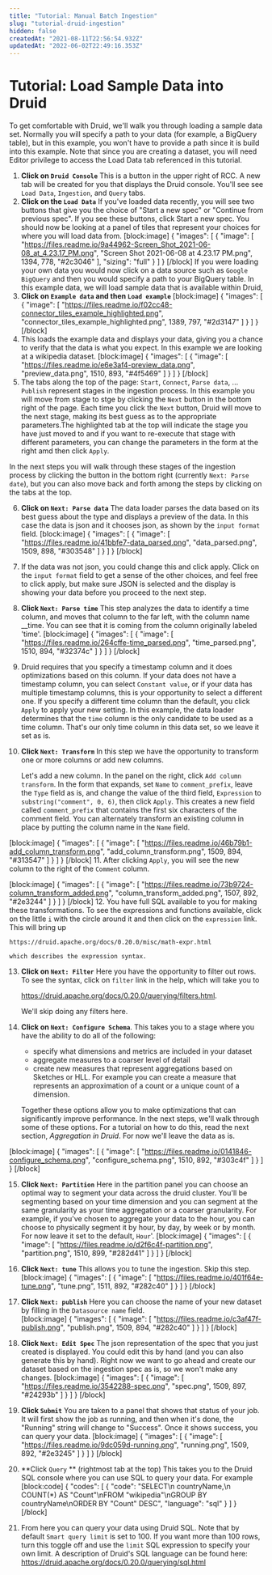 ```yaml
---
title: "Tutorial: Manual Batch Ingestion"
slug: "tutorial-druid-ingestion"
hidden: false
createdAt: "2021-08-11T22:56:54.932Z"
updatedAt: "2022-06-02T22:49:16.353Z"
---
```

# Tutorial: Load Sample Data into Druid

To get comfortable with Druid, we'll walk you through loading a sample data set. Normally you will specify a path to your data (for example, a BigQuery table), but in this example, you won't have to provide a path since it is build into this example. Note that since you are creating a dataset, you will need Editor privilege to access the Load Data tab referenced in this tutorial.

1. **Click on `Druid Console`**
    This is a button in the upper right of RCC. A new tab will be created for you that displays the Druid console. You'll see see `Load Data`, `Ingestion`, and `Query` tabs.
2. **Click on the `Load Data`**
     If you've loaded data recently, you will see two buttons that give you the choice of "Start a new spec" or "Continue from previous spec".  If you see these buttons, click Start a new spec.
     You should now be looking at a panel of tiles that represent your choices for where you will load data from.
[block:image]
{
  "images": [
    {
      "image": [
        "https://files.readme.io/9a44962-Screen_Shot_2021-06-08_at_4.23.17_PM.png",
        "Screen Shot 2021-06-08 at 4.23.17 PM.png",
        1394,
        778,
        "#2c3046"
      ],
      "sizing": "full"
    }
  ]
}
[/block]
If you were loading your own data you would now click on a data source such as `Google BigQuery` and then you would specify a path to your BigQuery table. In this example data, we will load sample data that is available within Druid,
3.  **Click on `Example data` and then `Load example`**
[block:image]
{
  "images": [
    {
      "image": [
        "https://files.readme.io/f02cc48-connector_tiles_example_highlighted.png",
        "connector_tiles_example_highlighted.png",
        1389,
        797,
        "#2d3147"
      ]
    }
  ]
}
[/block]
4. This loads the example data and displays your data, giving you a chance to verify that the data is what you expect. In this example we are looking at a wikipedia dataset.
[block:image]
{
  "images": [
    {
      "image": [
        "https://files.readme.io/e6e3af4-preview_data.png",
        "preview_data.png",
        1510,
        893,
        "#4f5469"
      ]
    }
  ]
}
[/block]
5. The tabs along the top of the page:  `Start`, `Connect`, `Parse data`, ... `Publish` represent stages in the ingestion process. In this example you will move from stage to stge by clicking the `Next` button in the bottom right of the page. Each time you click the `Next` button, Druid will move to the next stage, making its best guess as to the appropriate parameters.The highlighted tab at the top will indicate the stage you have just moved to and if you want to re-execute that stage with different parameters, you can change the parameters in the form at the right amd then click `Apply`. 

In the next steps you will walk through these stages of the ingestion process by clicking the button in the bottom right (currently `Next: Parse date`), but you can also move back and forth among the steps by clicking on the tabs at the top.
 
6. **Click on `Next: Parse data`**
    The data loader parses the data based on its best guess about the type and displays a preview of the data. In this case the data is json and it chooses json, as shown by the `input format` field. 
[block:image]
{
  "images": [
    {
      "image": [
        "https://files.readme.io/41bbfe7-data_parsed.png",
        "data_parsed.png",
        1509,
        898,
        "#303548"
      ]
    }
  ]
}
[/block]
7. If the data was not json, you could change this and click apply. Click on the `input format` field to get a sense of the other choices, and feel free to click apply, but make sure JSON is selected and the display is showing your data before you proceed to the next step.

8. **Click `Next: Parse time`** 
    This step analyzes the data to identify a time column, and moves that column to the far left, with the column name __time. You can see that it is coming from the column originally labeled 'time'.
[block:image]
{
  "images": [
    {
      "image": [
        "https://files.readme.io/264cffe-time_parsed.png",
        "time_parsed.png",
        1510,
        894,
        "#32374c"
      ]
    }
  ]
}
[/block]
9. Druid requires that you specify a timestamp column and it does optimizations based on this column. If your data does not have a timestamp column, you can select `Constant value`, or if your data has multiple timestamp columns, this is your opportunity to select a different one. If you specify a different time column than the default, you click `Apply` to apply your new setting. In this example, the data loader determines that the `time` column is the only candidate to be used as a time column. That's our only time column in this data set, so we leave it set as is.

10. **Click `Next: Transform`** 
    In this step we have the opportunity to transform  one or more columns or add new columns. 
      
    Let's add a new column. In the panel on the right, click `Add column transform`. In the form that expands, set `Name` to `comment_prefix`, leave the `Type` field as is, and change the value of the third field, `Expression` to `substring("comment", 0, 6)`, then click `Apply`. This creates a new field called `comment_prefix` that contains the first six characters of the comment field. You can alternately transform an existing column in place by putting the column name in the `Name` field. 

[block:image]
{
  "images": [
    {
      "image": [
        "https://files.readme.io/46b79b1-add_column_transform.png",
        "add_column_transform.png",
        1509,
        894,
        "#313547"
      ]
    }
  ]
}
[/block]
11. After clicking `Apply`, you will see the new column to the right of the `Comment` column. 

[block:image]
{
  "images": [
    {
      "image": [
        "https://files.readme.io/73b9724-column_transform_added.png",
        "column_transform_added.png",
        1507,
        892,
        "#2e3244"
      ]
    }
  ]
}
[/block]
12. You have full SQL available to you for making these transformations. To see the expressions and functions available, click on the little `i` with the circle around it and then click on the `expression` link. This will bring up
    
    https://druid.apache.org/docs/0.20.0/misc/math-expr.html
    
    which describes the expression syntax.

13. **Click on `Next: Filter`**
    Here you have the opportunity to filter out rows. To see the syntax, click on `filter` link in the help, which will take you to 
    
    https://druid.apache.org/docs/0.20.0/querying/filters.html. 
    
    We'll skip doing any filters here.

14. **Click on `Next: Configure Schema`**. 
    This takes you to a stage where you have the ability to do all of the following:
    + specify what dimensions and metrics are included in your dataset
    + aggregate measures to a coarser level of detail
    + create new measures that represent aggregations based on Sketches or HLL. For example you can create a measure that represents an approximation of a count or a unique count of a dimension. 

    Together these options allow you to make optimizations that can significantly improve performance. In the next steps, we'll walk through some of these options. For a tutorial on how to do this, read the next section, *Aggregation in Druid*.  For now we'll leave the data as is.

 
[block:image]
{
  "images": [
    {
      "image": [
        "https://files.readme.io/0141846-configure_schema.png",
        "configure_schema.png",
        1510,
        892,
        "#303c4f"
      ]
    }
  ]
}
[/block]
     
15. **Click `Next: Partition`** 
    Here in the partition panel you can choose an optimal way to segment your data across the druid cluster. You'll be segmenting based on your time dimension and you can segment at the same granularity as your time aggregation or a coarser granularity. For example, if you've chosen to aggregate your data to the hour, you can choose to physically segment it by hour, by day, by week or by month. For now leave it set to the default, `Hour`'.
[block:image]
{
  "images": [
    {
      "image": [
        "https://files.readme.io/d2f6c4f-partition.png",
        "partition.png",
        1510,
        899,
        "#282d41"
      ]
    }
  ]
}
[/block]

18. **Click `Next: tune`**
     This allows you to tune the ingestion. Skip this step.
[block:image]
{
  "images": [
    {
      "image": [
        "https://files.readme.io/401f64e-tune.png",
        "tune.png",
        1511,
        892,
        "#282c40"
      ]
    }
  ]
}
[/block]
20. **Click `Next: publish`**
     Here you can choose the name of your new dataset by filling in the `Datasource name` field.  
[block:image]
{
  "images": [
    {
      "image": [
        "https://files.readme.io/c3af47f-publish.png",
        "publish.png",
        1509,
        894,
        "#282c40"
      ]
    }
  ]
}
[/block]
21. **Click `Next: Edit Spec`**
     The json representation of the spec that you just created is displayed. You could edit this by hand (and you can also generate this by hand). Right now we want to go ahead and create our dataset based on the ingestion spec as is, so we won't make any changes.
[block:image]
{
  "images": [
    {
      "image": [
        "https://files.readme.io/3542288-spec.png",
        "spec.png",
        1509,
        897,
        "#24293b"
      ]
    }
  ]
}
[/block]


 22. **Click `Submit`** 
  You are taken to a panel that shows that status of your job. It will first show the job as running, and then when it's done, the "Running" string will change to "Success". Once it shows success, you can query your data.
[block:image]
{
  "images": [
    {
      "image": [
        "https://files.readme.io/9dc059d-running.png",
        "running.png",
        1509,
        892,
        "#2e3245"
      ]
    }
  ]
}
[/block]

23. **Click `Query` ** (rightmost tab at the top)
  This takes you to the Druid SQL console where you can use SQL to query your data.  For example
[block:code]
{
  "codes": [
    {
      "code": "SELECT\n    countryName,\n    COUNT(*) AS \"Count\"\nFROM \"wikipedia\"\nGROUP BY countryName\nORDER BY \"Count\" DESC",
      "language": "sql"
    }
  ]
}
[/block]
24. From here you can query your data using Druid SQL. Note that by default `Smart query limit` is set to 100. If you want more than 100 rows, turn this toggle off and use the `limit` SQL expression to specify your own limit. A description of Druid's SQL language can be found here: https://druid.apache.org/docs/0.20.0/querying/sql.html